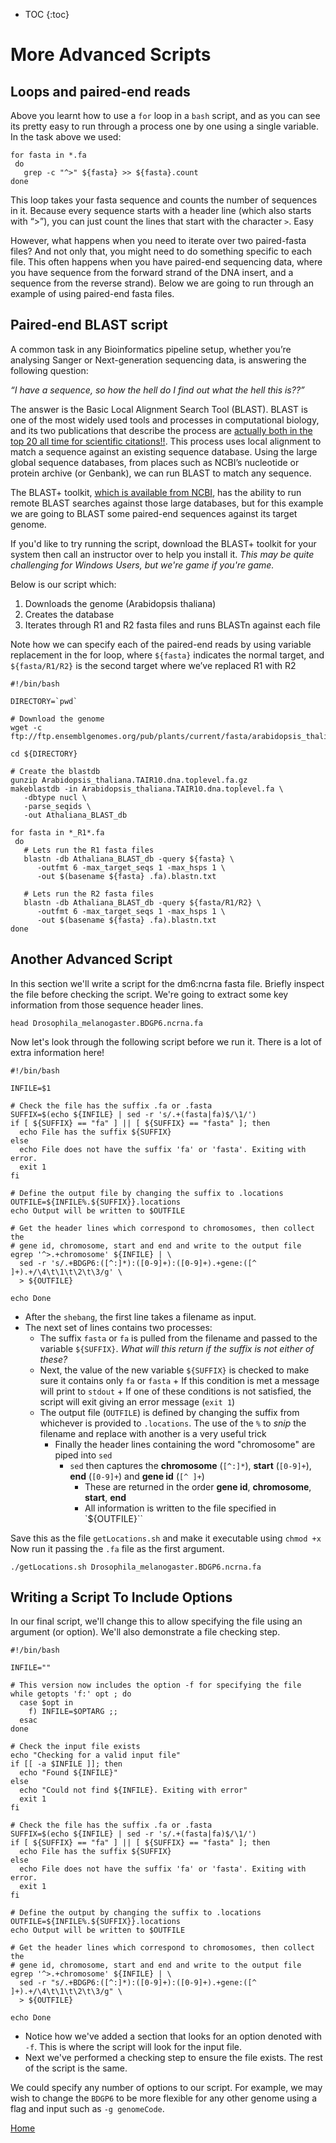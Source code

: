 * TOC
{:toc}

# More Advanced Scripts

## Loops and paired-end reads

Above you learnt how to use a `for` loop in a `bash` script, and as you can see its pretty easy to run through a process one by one using a single variable.
In the task above we used:

```
for fasta in *.fa
 do
   grep -c "^>" ${fasta} >> ${fasta}.count
done
```

This loop takes your fasta sequence and counts the number of sequences in it.
Because every sequence starts with a header line (which also starts with “>”), you can just count the lines that start with the character `>`. Easy

However, what happens when you need to iterate over two paired-fasta files?
And not only that, you might need to do something specific to each file.
This often happens when you have paired-end sequencing data, where you have sequence from the forward strand of the DNA insert, and a sequence from the reverse strand).
Below we are going to run through an example of using paired-end fasta files.

## Paired-end BLAST script

A common task in any Bioinformatics pipeline setup, whether you’re analysing Sanger or Next-generation sequencing data, is answering the following question:

*“I have a sequence, so how the hell do I find out what the hell this is??”*

The answer is the Basic Local Alignment Search Tool (BLAST). BLAST is one of the most widely used tools and processes in computational biology, and its two publications that describe the process are [actually both in the top 20 all time for scientific citations!!](http://www.nature.com/news/the-top-100-papers-1.16224).
This process uses local alignment to match a sequence against an existing sequence database.
Using the large global sequence databases, from places such as NCBI’s nucleotide or protein archive (or Genbank), we can run BLAST to match any sequence.

The BLAST+ toolkit, [which is available from NCBI](https://blast.ncbi.nlm.nih.gov/Blast.cgi?CMD=Web&PAGE_TYPE=BlastDocs&DOC_TYPE=Download), has the ability to run remote BLAST searches against those large databases, but for this example we are going to BLAST some paired-end sequences against its target genome.

If you'd like to try running the script, download the BLAST+ toolkit for your system then call an instructor over to help you install it.
*This may be quite challenging for Windows Users, but we're game if you're game.*

Below is our script which:

1. Downloads the genome (Arabidopsis thaliana)
2. Creates the database
3. Iterates through R1 and R2 fasta files and runs BLASTn against each file

Note how we can specify each of the paired-end reads by using variable replacement in the for loop, where `${fasta}` indicates the normal target, and `${fasta/R1/R2}` is the second target where we’ve replaced R1 with R2

```
#!/bin/bash

DIRECTORY=`pwd`

# Download the genome
wget -c ftp://ftp.ensemblgenomes.org/pub/plants/current/fasta/arabidopsis_thaliana/dna/Arabidopsis_thaliana.TAIR10.dna.toplevel.fa.gz

cd ${DIRECTORY}

# Create the blastdb
gunzip Arabidopsis_thaliana.TAIR10.dna.toplevel.fa.gz
makeblastdb -in Arabidopsis_thaliana.TAIR10.dna.toplevel.fa \
   -dbtype nucl \
   -parse_seqids \
   -out Athaliana_BLAST_db

for fasta in *_R1*.fa
 do
   # Lets run the R1 fasta files
   blastn -db Athaliana_BLAST_db -query ${fasta} \
      -outfmt 6 -max_target_seqs 1 -max_hsps 1 \
      -out $(basename ${fasta} .fa).blastn.txt

   # Lets run the R2 fasta files
   blastn -db Athaliana_BLAST_db -query ${fasta/R1/R2} \
      -outfmt 6 -max_target_seqs 1 -max_hsps 1 \
      -out $(basename ${fasta} .fa).blastn.txt
done
```

## Another Advanced Script

In this section we'll write a script for the dm6:ncrna fasta file.
Briefly inspect the file before checking the script.
We're going to extract some key information from those sequence header lines.

```
head Drosophila_melanogaster.BDGP6.ncrna.fa
```

Now let's look through the following script before we run it.
There is a lot of extra information here!

```
#!/bin/bash

INFILE=$1

# Check the file has the suffix .fa or .fasta
SUFFIX=$(echo ${INFILE} | sed -r 's/.+(fasta|fa)$/\1/')
if [ ${SUFFIX} == "fa" ] || [ ${SUFFIX} == "fasta" ]; then
  echo File has the suffix ${SUFFIX}
else
  echo File does not have the suffix 'fa' or 'fasta'. Exiting with error.
  exit 1
fi

# Define the output file by changing the suffix to .locations
OUTFILE=${INFILE%.${SUFFIX}}.locations
echo Output will be written to $OUTFILE

# Get the header lines which correspond to chromosomes, then collect the
# gene id, chromosome, start and end and write to the output file
egrep '^>.+chromosome' ${INFILE} | \
  sed -r 's/.+BDGP6:([^:]*):([0-9]+):([0-9]+).+gene:([^ ]+).+/\4\t\1\t\2\t\3/g' \
  > ${OUTFILE}

echo Done
```

- After the `shebang`, the first line takes a filename as input.
- The next set of lines contains two processes:
    + The suffix `fasta` or `fa` is pulled from the filename and passed to the variable `${SUFFIX}`. *What will this return if the suffix is not either of these?*
    + Next, the value of the new variable `${SUFFIX}` is checked to make sure it contains only `fa` or `fasta`
		    + If this condition is met a message will print to `stdout`
		    + If one of these conditions is not satisfied, the script will exit giving an error message (`exit 1`)
    + The output file (`OUTFILE`) is defined by changing the suffix from whichever is provided to `.locations`. The use of the `%` to *snip* the filename and replace with another is a very useful trick
		+ Finally the header lines containing the word "chromosome" are piped into `sed`
		    + `sed` then captures the **chromosome** (`[^:]*`), **start** (`[0-9]+`), **end** (`[0-9]+`) and **gene id** (`[^ ]+`)
				+ These are returned in the order **gene id**, **chromosome**, **start**, **end**
				+ All information is written to the file specified in `${OUTFILE}``


Save this as the file `getLocations.sh` and make it executable using `chmod +x`
Now run it passing the `.fa` file as the first argument.

```
./getLocations.sh Drosophila_melanogaster.BDGP6.ncrna.fa
```

## Writing a Script To Include Options

In our final script, we'll change this to allow specifying the file using an argument (or option).
We'll also demonstrate a file checking step.

```
#!/bin/bash

INFILE=""

# This version now includes the option -f for specifying the file
while getopts 'f:' opt ; do
  case $opt in
    f) INFILE=$OPTARG ;;
  esac
done

# Check the input file exists
echo "Checking for a valid input file"
if [[ -a $INFILE ]]; then
  echo "Found ${INFILE}"
else
  echo "Could not find ${INFILE}. Exiting with error"
  exit 1
fi

# Check the file has the suffix .fa or .fasta
SUFFIX=$(echo ${INFILE} | sed -r 's/.+(fasta|fa)$/\1/')
if [ ${SUFFIX} == "fa" ] || [ ${SUFFIX} == "fasta" ]; then
  echo File has the suffix ${SUFFIX}
else
  echo File does not have the suffix 'fa' or 'fasta'. Exiting with error.
  exit 1
fi

# Define the output by changing the suffix to .locations
OUTFILE=${INFILE%.${SUFFIX}}.locations
echo Output will be written to $OUTFILE

# Get the header lines which correspond to chromosomes, then collect the
# gene id, chromosome, start and end and write to the output file
egrep '^>.+chromosome' ${INFILE} | \
  sed -r "s/.+BDGP6:([^:]*):([0-9]+):([0-9]+).+gene:([^ ]+).+/\4\t\1\t\2\t\3/g" \
  > ${OUTFILE}

echo Done
```

- Notice how we've added a section that looks for an option denoted with `-f`. This is where the script will look for the input file.
- Next we've performed a checking step to ensure the file exists. The rest of the script is the same.

We could specify any number of options to our script.
For example, we may wish to change the `BDGP6` to be more flexible for any other genome using a flag and input such as `-g genomeCode`.

[Home](../)
